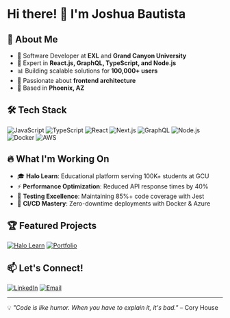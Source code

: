 # Hi there! 👋 I'm Joshua Bautista

## 🚀 About Me
- 💼 Software Developer at **EXL** and **Grand Canyon University**
- 🔧 Expert in **React.js, GraphQL, TypeScript, and Node.js**
- 📊 Building scalable solutions for **100,000+ users**
- 🎯 Passionate about **frontend architecture**
- 📍 Based in **Phoenix, AZ**

## 🛠️ Tech Stack
![JavaScript](https://img.shields.io/badge/-JavaScript-F7DF1E?style=flat&logo=javascript&logoColor=black)
![TypeScript](https://img.shields.io/badge/-TypeScript-3178C6?style=flat&logo=typescript&logoColor=white)
![React](https://img.shields.io/badge/-React-61DAFB?style=flat&logo=react&logoColor=black)
![Next.js](https://img.shields.io/badge/-Next.js-000000?style=flat&logo=next.js&logoColor=white)
![GraphQL](https://img.shields.io/badge/-GraphQL-E10098?style=flat&logo=graphql&logoColor=white)
![Node.js](https://img.shields.io/badge/-Node.js-339933?style=flat&logo=node.js&logoColor=white)
![Docker](https://img.shields.io/badge/-Docker-2496ED?style=flat&logo=docker&logoColor=white)
![AWS](https://img.shields.io/badge/-AWS-FF9900?style=flat&logo=amazon-aws&logoColor=white)

## 🔥 What I'm Working On
- 🎓 **Halo Learn**: Educational platform serving 100K+ students at GCU
- ⚡ **Performance Optimization**: Reduced API response times by 40%
- 🧪 **Testing Excellence**: Maintaining 85%+ code coverage with Jest
- 🚀 **CI/CD Mastery**: Zero-downtime deployments with Docker & Azure


## 🏆 Featured Projects
[![Halo Learn](https://img.shields.io/badge/-Halo%20Learn-4c8aa8?style=for-the-badge)](https://halo.gcu.edu/)
[![Portfolio](https://img.shields.io/badge/-Portfolio-000000?style=for-the-badge)](https://self-portfolio-puce.vercel.app/)

## 📫 Let's Connect!
[![LinkedIn](https://img.shields.io/badge/-LinkedIn-0077B5?style=flat&logo=linkedin&logoColor=white)]([https://linkedin.com/in/joshua-bautista-dev](https://www.linkedin.com/in/joshua-raphael-bautista-8a019a11b/))
[![Email](https://img.shields.io/badge/-Email-D14836?style=flat&logo=gmail&logoColor=white)](mailto:jrbauti19@gmail.com)

---
💡 *"Code is like humor. When you have to explain it, it's bad."* – Cory House
